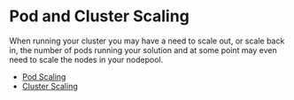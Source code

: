 # Pod and Cluster Scaling

When running your cluster you may have a need to scale out, or scale back in, the number of pods running your solution and at some point may even need to scale the nodes in your nodepool. 

* [Pod Scaling](./pod-scaling.md)
* [Cluster Scaling](./cluster-scaling.md)